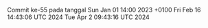Commit ke-55 pada tanggal Sun Jan 01 14:00 2023 +0100
Fri Feb 16 14:43:06 UTC 2024
Tue Apr  2 09:43:16 UTC 2024
